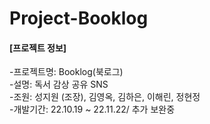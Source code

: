 # Project-Booklog

#### [프로젝트 정보]
 -프로젝트명: Booklog(북로그) </br>
 -설명: 독서 감상 공유 SNS</br>
 -조원: 성지원 (조장), 김영옥, 김하은, 이해린, 정현정</br>
 -개발기간: 22.10.19 ~ 22.11.22/ 추가 보완중</br>

